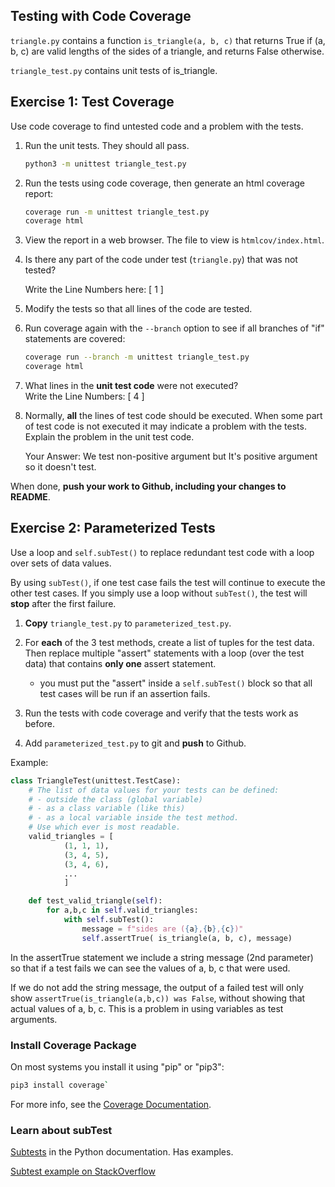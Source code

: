 ## Testing with Code Coverage

`triangle.py` contains a function `is_triangle(a, b, c)`
that returns True if (a, b, c) are valid lengths of the sides of a triangle, and returns False otherwise.

`triangle_test.py` contains unit tests of is\_triangle.


## Exercise 1: Test Coverage

Use code coverage to find untested code and a problem with the tests.

1. Run the unit tests. They should all pass.
   ```bash
   python3 -m unittest triangle_test.py
   ```

2. Run the tests using code coverage, then generate an html coverage report:
   ```bash
   coverage run -m unittest triangle_test.py
   coverage html
   ```

3. View the report in a web browser. The file to view is `htmlcov/index.html`.

4. Is there any part of the code under test (`triangle.py`) that was not tested?

   Write the Line Numbers here: [   1       ]

5. Modify the tests so that all lines of the code are tested.

6. Run coverage again with the `--branch` option to see if all branches of "if" statements are covered:
   ```bash
   coverage run --branch -m unittest triangle_test.py
   coverage html
   ```

7. What lines in the **unit test code** were not executed?     
   Write the Line Numbers: [         4         ]

8. Normally, **all** the lines of test code should be executed.  When some part of test code is not executed it may indicate a problem with the tests.     
   Explain the problem in the unit test code.

   Your Answer: We test non-positive argument but It's positive argument so it doesn't test.






When done, **push your work to Github, including your changes to README**.

## Exercise 2: Parameterized Tests

Use a loop and `self.subTest()` to replace redundant test code with a loop over sets of data values.  

By using `subTest()`, if one test case fails the test will continue to execute the other test cases.  If you simply use a loop without `subTest()`, the test will **stop** after the first failure.

1. **Copy** `triangle_test.py` to `parameterized_test.py`.

2. For **each** of the 3 test methods, create a list of tuples for the test data.  Then replace multiple "assert" statements with a loop (over the test data) that contains **only one** assert statement.
   - you must put the "assert" inside a `self.subTest()` block so that all test cases will be run if an assertion fails.

3. Run the tests with code coverage and verify that the tests work as before.

4. Add `parameterized_test.py` to git and **push** to Github.

Example:
```python
class TriangleTest(unittest.TestCase):
    # The list of data values for your tests can be defined:  
    # - outside the class (global variable)
    # - as a class variable (like this) 
    # - as a local variable inside the test method.
    # Use which ever is most readable.
    valid_triangles = [
            (1, 1, 1),
            (3, 4, 5),
            (3, 4, 6),
            ...
            ]

    def test_valid_triangle(self):
        for a,b,c in self.valid_triangles:
            with self.subTest():
                message = f"sides are ({a},{b},{c})"
                self.assertTrue( is_triangle(a, b, c), message)
```
In the assertTrue statement we include a string message (2nd parameter) so
that if a test fails we can see the values of a, b, c that were used.

If we do not add the string message, the output of a failed test will 
only show `assertTrue(is_triangle(a,b,c)) was False`,
without showing that actual values of a, b, c. 
This is a problem in using variables as test arguments.


### Install Coverage Package

On most systems you install it using "pip" or "pip3": 
```bash
pip3 install coverage`
```

For more info, see the [Coverage Documentation](https://coverage.readthedocs.io/en/coverage-5.5/).

### Learn about subTest

[Subtests](https://docs.python.org/3/library/unittest.html#distinguishing-test-iterations-using-subtests) in the Python documentation.  Has examples.

[Subtest example on StackOverflow](https://stackoverflow.com/questions/32899/how-do-you-generate-dynamic-parameterized-unit-tests-in-python)
